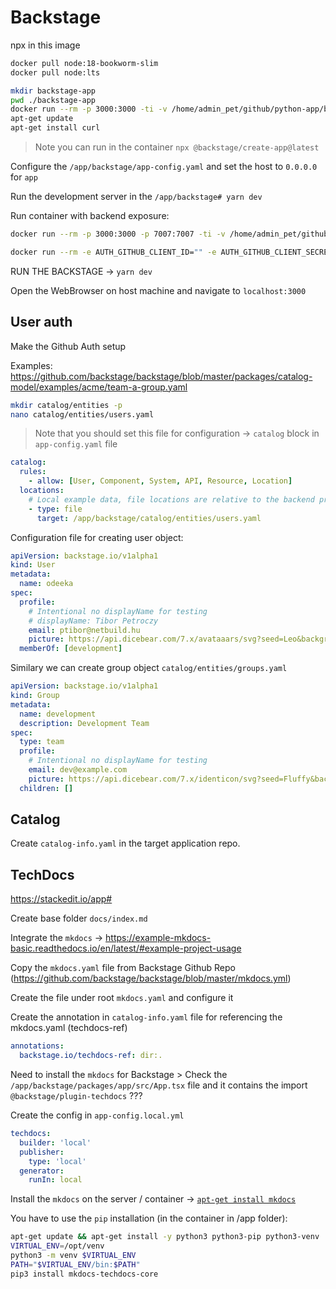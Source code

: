 # Backstage

npx in this image

```bash
docker pull node:18-bookworm-slim
docker pull node:lts
```

```bash
mkdir backstage-app
pwd ./backstage-app
docker run --rm -p 3000:3000 -ti -v /home/admin_pet/github/python-app/backstage-app:/app -w /app node:18-bookworm-slim bash
apt-get update
apt-get install curl
```

> Note you can run in the container `npx @backstage/create-app@latest`

Configure the `/app/backstage/app-config.yaml` and set the host to `0.0.0.0` for `app`

Run the development server in the `/app/backstage# yarn dev`

Run container with backend exposure:

```bash
docker run --rm -p 3000:3000 -p 7007:7007 -ti -v /home/admin_pet/github/python-app/backstage-app:/app -w /app node:18-bookworm-slim bash

docker run --rm -e AUTH_GITHUB_CLIENT_ID="" -e AUTH_GITHUB_CLIENT_SECRET="" -p 3000:3000 -p 7007:7007 -ti -v /home/admin_pet/github/python-app/backstage-app:/app -w /app node:18-bookworm-slim bash
```

RUN THE BACKSTAGE -> `yarn dev`

Open the WebBrowser on host machine and navigate to `localhost:3000`

## User auth

Make the Github Auth setup

Examples: https://github.com/backstage/backstage/blob/master/packages/catalog-model/examples/acme/team-a-group.yaml

```bash
mkdir catalog/entities -p
nano catalog/entities/users.yaml
```

> Note that you should set this file for configuration -> `catalog` block in `app-config.yaml` file

```yaml
catalog:
  rules:
    - allow: [User, Component, System, API, Resource, Location]
  locations:
    # Local example data, file locations are relative to the backend process, typically `packages/backend`
    - type: file
      target: /app/backstage/catalog/entities/users.yaml
```

Configuration file for creating user object:

```yaml
apiVersion: backstage.io/v1alpha1
kind: User
metadata:
  name: odeeka
spec:
  profile:
    # Intentional no displayName for testing
    # displayName: Tibor Petroczy
    email: ptibor@netbuild.hu
    picture: https://api.dicebear.com/7.x/avataaars/svg?seed=Leo&backgroundColor=transparent
  memberOf: [development]
```

Similary we can create group object `catalog/entities/groups.yaml`

```yaml
apiVersion: backstage.io/v1alpha1
kind: Group
metadata:
  name: development
  description: Development Team
spec:
  type: team
  profile:
    # Intentional no displayName for testing
    email: dev@example.com
    picture: https://api.dicebear.com/7.x/identicon/svg?seed=Fluffy&backgroundType=solid,gradientLinear&backgroundColor=ffd5dc,b6e3f4
  children: []
```

## Catalog

Create `catalog-info.yaml` in the target application repo.

## TechDocs

https://stackedit.io/app#

Create base folder `docs/index.md`

Integrate the `mkdocs` -> https://example-mkdocs-basic.readthedocs.io/en/latest/#example-project-usage

Copy the `mkdocs.yaml` file from Backstage Github Repo (https://github.com/backstage/backstage/blob/master/mkdocs.yml)

Create the file under root `mkdocs.yaml` and configure it

Create the annotation in `catalog-info.yaml` file for referencing the mkdocs.yaml (techdocs-ref)

```yaml
annotations:
  backstage.io/techdocs-ref: dir:.
```

Need to install the `mkdocs` for Backstage > Check the `/app/backstage/packages/app/src/App.tsx` file and it contains the import `@backstage/plugin-techdocs` ???

Create the config in `app-config.local.yml`

```yaml
techdocs:
  builder: 'local'
  publisher:
    type: 'local'
  generator:
    runIn: local
```

Install the `mkdocs` on the server / container -> [`apt-get install mkdocs`](https://backstage.io/docs/features/techdocs/getting-started)

You have to use the `pip` installation (in the container in /app folder):

```bash
apt-get update && apt-get install -y python3 python3-pip python3-venv
VIRTUAL_ENV=/opt/venv
python3 -m venv $VIRTUAL_ENV
PATH="$VIRTUAL_ENV/bin:$PATH"
pip3 install mkdocs-techdocs-core
```
